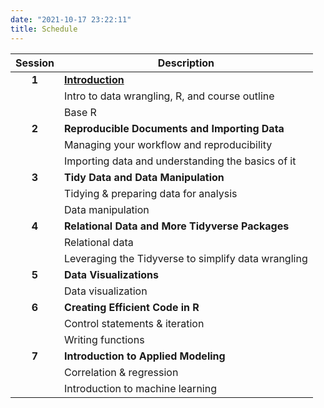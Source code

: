 ```yaml
---
date: "2021-10-17 23:22:11"
title: Schedule
---
```



| Session       | Description  |
|:-------------:|--------------|
| **1**         | [**Introduction**](week-1) &nbsp;&nbsp; <a href="https://xiaoruizhu.github.io/data-wrangling/week-1" style="color:black;"><i class="fa fa-folder-open" style="font-size:1em"></i></a> |
|               | Intro to data wrangling, R, and course outline  |
|               | Base R |
| **2**         | **Reproducible Documents and Importing Data** &nbsp;&nbsp; <a href="https://xiaoruizhu.github.io/data-wrangling/week-2" style="color:black;"><i class="fa fa-folder-open" style="font-size:1em"></i></a>  |
|               | Managing your workflow and reproducibility  |
|               | Importing data and understanding the basics of it |
| **3**         | **Tidy Data and Data Manipulation** &nbsp;&nbsp; <a href="https://xiaoruizhu.github.io/data-wrangling/week-3" style="color:black;"><i class="fa fa-folder-open" style="font-size:1em"></i></a>  |
|               | Tidying & preparing data for analysis |
|               | Data manipulation
| **4**         | **Relational Data and More Tidyverse Packages** &nbsp;&nbsp; <a href="https://xiaoruizhu.github.io/data-wrangling/week-4" style="color:black;"><i class="fa fa-folder-open" style="font-size:1em"></i></a> |
|               | Relational data |
|               | Leveraging the Tidyverse to simplify data wrangling |
| **5**         | **Data Visualizations** &nbsp;&nbsp; <a href="https://xiaoruizhu.github.io/data-wrangling/week-5" style="color:black;"><i class="fa fa-folder-open" style="font-size:1em"></i></a>  |
|               | Data visualization  |
| **6**         | **Creating Efficient Code in R** &nbsp;&nbsp; <a href="https://xiaoruizhu.github.io/data-wrangling/week-6" style="color:black;"><i class="fa fa-folder-open" style="font-size:1em"></i></a> |
|               | Control statements & iteration  |
|               | Writing functions |
| **7**         | **Introduction to Applied Modeling** &nbsp;&nbsp; <a href="https://xiaoruizhu.github.io/data-wrangling/week-7" style="color:black;"><i class="fa fa-folder-open" style="font-size:1em"></i></a> |
|               | Correlation & regression  |
|               | Introduction to machine learning |
